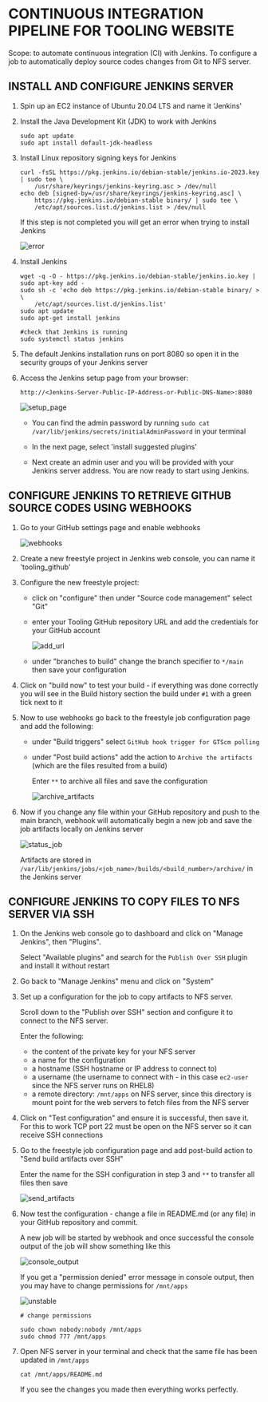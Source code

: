 # CONTINUOUS INTEGRATION PIPELINE FOR TOOLING WEBSITE

Scope: to automate continuous integration (CI) with Jenkins. To configure a job to automatically deploy source codes changes from Git to NFS server.

## INSTALL AND CONFIGURE JENKINS SERVER

1. Spin up an EC2 instance of Ubuntu 20.04 LTS and name it 'Jenkins'

2. Install the Java Development Kit (JDK) to work with Jenkins 

    ```
    sudo apt update
    sudo apt install default-jdk-headless
    ```

3. Install Linux repository signing keys for Jenkins 

    ```
    curl -fsSL https://pkg.jenkins.io/debian-stable/jenkins.io-2023.key | sudo tee \
        /usr/share/keyrings/jenkins-keyring.asc > /dev/null
    echo deb [signed-by=/usr/share/keyrings/jenkins-keyring.asc] \
        https://pkg.jenkins.io/debian-stable binary/ | sudo tee \
        /etc/apt/sources.list.d/jenkins.list > /dev/null    
    ```

    If this step is not completed you will get an error when trying to install Jenkins

    ![error](./screenshots_9/keys_error.png)

4. Install Jenkins

    ```
    wget -q -O - https://pkg.jenkins.io/debian-stable/jenkins.io.key | sudo apt-key add -
    sudo sh -c 'echo deb https://pkg.jenkins.io/debian-stable binary/ > \
        /etc/apt/sources.list.d/jenkins.list'
    sudo apt update
    sudo apt-get install jenkins

    #check that Jenkins is running
    sudo systemctl status jenkins
    ```

5. The default Jenkins installation runs on port 8080 so open it in the security groups of your Jenkins server

6. Access the Jenkins setup page from your browser:

    `http://<Jenkins-Server-Public-IP-Address-or-Public-DNS-Name>:8080`

    ![setup_page](./screenshots_9/jenkins_setup_page.png)

    - You can find the admin password by running `sudo cat /var/lib/jenkins/secrets/initialAdminPassword` in your terminal

    - In the next page, select 'install suggested plugins'

    - Next create an admin user and you will be provided with your Jenkins server address. You are now ready to start using Jenkins.


## CONFIGURE JENKINS TO RETRIEVE GITHUB SOURCE CODES USING WEBHOOKS

1. Go to your GitHub settings page and enable webhooks

    ![webhooks](./screenshots_9/webhook_github.gif)

2. Create a new freestyle project in Jenkins web console, you can name it 'tooling_github'

3. Configure the new freestyle project:

    - click on "configure" then under "Source code management" select "Git"

    - enter your Tooling GitHub repository URL and add the credentials for your GitHub account

        ![add_url](./screenshots_9/add_github_url_and_password.png)

    - under "branches to build" change the branch specifier to ` */main ` then save your configuration

4. Click on "build now" to test your build - if everything was done correctly you will see in the Build history section the build under `#1` with a green tick next to it

5. Now to use webhooks go back to the freestyle job configuration page and add the following:

    - under "Build triggers" select `GitHub hook trigger for GTScm polling`

    - under "Post build actions" add the action to `Archive the artifacts` (which are the files resulted from a build)
    
         Enter `**` to archive all files and save the configuration

        ![archive_artifacts](./screenshots_9/archive_artifacts.gif)

6. Now if you change any file within your GitHub repository and push to the main branch, webhook will automatically begin a new job and save the job artifacts locally on Jenkins server

    ![status_job](./screenshots_9/status_job.png)

    Artifacts are stored in `/var/lib/jenkins/jobs/<job_name>/builds/<build_number>/archive/` in the Jenkins server


## CONFIGURE JENKINS TO COPY FILES TO NFS SERVER VIA SSH

1. On the Jenkins web console go to dashboard and click on "Manage Jenkins", then "Plugins".

    Select "Available plugins" and search for the `Publish Over SSH` plugin and install it without restart

2. Go back to "Manage Jenkins" menu and click on "System"

3. Set up a configuration for the job to copy artifacts to  NFS server.

    Scroll down to the "Publish over SSH" section and configure it to connect to the NFS server.

    Enter the following: 
    - the content of the private key for your NFS server
    - a name for the configuration
    - a hostname (SSH hostname or IP address to connect to)
    - a username (the username to connect with - in this case `ec2-user` since the NFS server runs on RHEL8)
    - a remote directory: `/mnt/apps` on NFS server, since this directory is mount point for the web servers to fetch files from the NFS server

4. Click on "Test configuration" and ensure it is successful, then save it. For this to work TCP port 22 must be open on the NFS server so it can receive SSH connections

5. Go to the freestyle job configuration page and add post-build action to "Send build artifacts over SSH"

    Enter the name for the SSH configuration in step 3 and `**` to transfer all files then save

    ![send_artifacts](./screenshots_9/send_artifacts_over_ssh.png)

6. Now test the configuration - change a file in README.md (or any file) in your GitHub repository and commit.

    A new job will be started by webhook and once successful the console output of the job will show something like this

    ![console_output](./screenshots_9/transfer_%20console_otuput.png)


    If you get a "permission denied" error message in console output, then you may have to change permissions for `/mnt/apps`

    ![unstable](./screenshots_9/build_error_permission.png)


    ```
    # change permissions 

    sudo chown nobody:nobody /mnt/apps
    sudo chmod 777 /mnt/apps
    ```

7. Open NFS server in your terminal and check that the same file has been updated in `/mnt/apps` 

    `cat /mnt/apps/README.md`

    If you see the changes you made then everything works perfectly.

